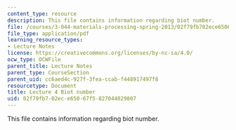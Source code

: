 ```yaml
---
content_type: resource
description: This file contains information regarding biot number.
file: /courses/3-044-materials-processing-spring-2013/02f79fb702ece65067f5827044029807_MIT3_044S13_Lec04.pdf
file_type: application/pdf
learning_resource_types:
- Lecture Notes
license: https://creativecommons.org/licenses/by-nc-sa/4.0/
ocw_type: OCWFile
parent_title: Lecture Notes
parent_type: CourseSection
parent_uid: cc6aed4c-927f-3fea-ccab-f448917497f8
resourcetype: Document
title: Lecture 4 Biot number
uid: 02f79fb7-02ec-e650-67f5-827044029807
---
```

This file contains information regarding biot number.